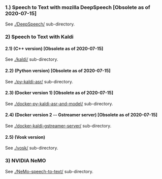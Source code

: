 ### 1.) Speech to Text with mozilla DeepSpeech [Obsolete as of 2020-07-15]

See [./DeepSpeech/](./DeepSpeech/) sub-directory.


### 2) Speech to Text with Kaldi 

#### 2.1) (C++ version)  [Obsolete as of 2020-07-15]

See [./kaldi/](./kaldi/) sub-directory.

#### 2.2) (Python version)  [Obsolete as of 2020-07-15]

See [./py-kaldi-asr/](./py-kaldi-asr/) sub-directory.

#### 2.3) (Docker version 1)  [Obsolete as of 2020-07-15]

See [./docker-py-kaldi-asr-and-model/](./docker-py-kaldi-asr-and-model/) sub-directory.

#### 2.4) (Docker version 2 -- Gstreamer server)  [Obsolete as of 2020-07-15]

See [./docker-kaldi-gstreamer-server/](./docker-kaldi-gstreamer-server/) sub-directory.


#### 2.5) (Vosk version)

See [./vosk/](./voskr/) sub-directory.


### 3) NVIDIA NeMO

See [./NeMo-speech-to-text/](./NeMo-speech-to-text/) sub-directory.



